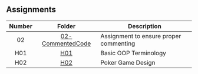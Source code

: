 ## Assignments

| Number | Folder | Description |
| :----: | :------: | ----------- |
| 02 | [02-CommentedCode](https://github.com/Taylor-Mendez/2143-OOP-Mendez/tree/master/Assignments/02-CommentedCode) | Assignment to ensure proper commenting |
| H01 | [H01](https://github.com/Taylor-Mendez/2143-OOP-Mendez/tree/master/Assignments/H01) | Basic OOP Terminology |
| H02 | [H02](https://github.com/Taylor-Mendez/2143-OOP-Mendez/tree/master/Assignments/H02) | Poker Game Design |
